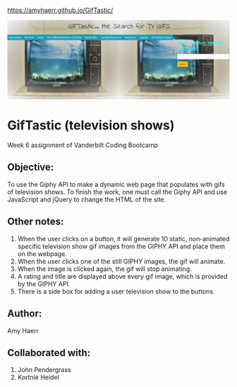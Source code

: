  https://amyhaerr.github.io/GifTastic/


<img src="assets/images/television.png" >


# GifTastic (television shows)
Week 6 assignment of Vanderbilt Coding Bootcamp

## Objective: 
To use the Giphy API to make a dynamic web page that populates with gifs of television shows. To finish the work, one must call the Giphy API and use JavaScript and jQuery to change the HTML of the site.

## Other notes:
1. When the user clicks on a button, it will generate 10 static, non-animated specific television show gif images from the GIPHY API and place them on the webpage.
2. When the user clicks one of the still GIPHY images, the gif will animate. 
3. When the image is clicked again, the gif will stop animating.
4. A rating and title are displayed above every gif image, which is provided by the GIPHY API.
5. There is a side box for adding a user television show to the buttons. 

## Author:
Amy Haerr

## Collaborated with:
1. John Pendergrass
2. Kortnie Heidel

